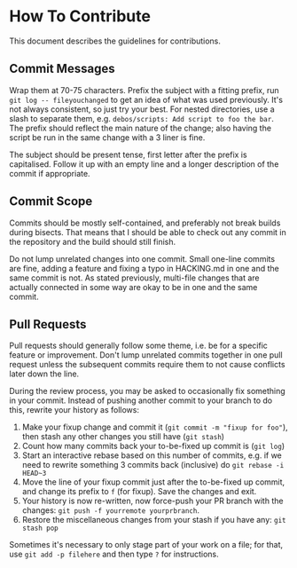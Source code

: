 How To Contribute
=================

This document describes the guidelines for contributions.


## Commit Messages

Wrap them at 70-75 characters. Prefix the subject with a fitting prefix, run
`git log -- fileyouchanged` to get an idea of what was used previously. It's not
always consistent, so just try your best. For nested directories, use a slash to
separate them, e.g. `debos/scripts: Add script to foo the bar`. The prefix
should reflect the main nature of the change; also having the script be run in
the same change with a 3 liner is fine.

The subject should be present tense, first letter after the prefix is
capitalised. Follow it up with an empty line and a longer description of the
commit if appropriate.


## Commit Scope

Commits should be mostly self-contained, and preferably not break builds during
bisects. That means that I should be able to check out any commit in the
repository and the build should still finish.

Do not lump unrelated changes into one commit. Small one-line commits are fine,
adding a feature and fixing a typo in HACKING.md in one and the same commit is
not. As stated previously, multi-file changes that are actually connected in
some way are okay to be in one and the same commit.


## Pull Requests

Pull requests should generally follow some theme, i.e. be for a specific feature
or improvement. Don't lump unrelated commits together in one pull request unless
the subsequent commits require them to not cause conflicts later down the line.

During the review process, you may be asked to occasionally fix something in
your commit. Instead of pushing another commit to your branch to do this,
rewrite your history as follows:

1. Make your fixup change and commit it (`git commit -m "fixup for foo"`), then
   stash any other changes you still have (`git stash`)
2. Count how many commits back your to-be-fixed up commit is (`git log`)
3. Start an interactive rebase based on this number of commits, e.g. if we need
   to rewrite something 3 commits back (inclusive) do `git rebase -i HEAD~3`
4. Move the line of your fixup commit just after the to-be-fixed up commit, and
   change its prefix to `f` (for fixup). Save the changes and exit.
5. Your history is now re-written, now force-push your PR branch with the
   changes: `git push -f yourremote yourprbranch`.
6. Restore the miscellaneous changes from your stash if you have any:
   `git stash pop`

Sometimes it's necessary to only stage part of your work on a file; for that,
use `git add -p filehere` and then type `?` for instructions.


